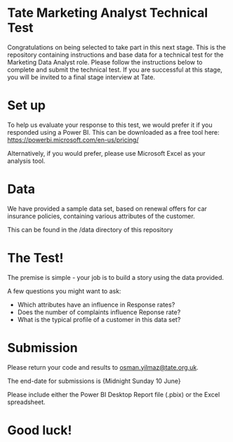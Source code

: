 # Tate Marketing Analyst Technical Test
Congratulations on being selected to take part in this next stage. This is the repository containing instructions and base data for a technical test for the Marketing Data Analyst role. Please follow the instructions below to complete and submit the technical test. If you are successful at this stage, you will be invited to a final stage interview at Tate.

# Set up

To help us evaluate your response to this test, we would prefer it if you responded using a Power BI. This can be downloaded as a free tool here: https://powerbi.microsoft.com/en-us/pricing/

Alternatively, if you would prefer, please use Microsoft Excel as your analysis tool.

# Data

We have provided a sample data set, based on renewal offers for car insurance policies, containing various attributes of the customer.

This can be found in the /data directory of this repository

# The Test!

The premise is simple - your job is to build a story using the data provided. 

A few questions you might want to ask:

* Which attributes have an influence in Response rates?
* Does the number of complaints influence Reponse rate?
* What is the typical profile of a customer in this data set?

# Submission

Please return your code and results to osman.yilmaz@tate.org.uk.  

The end-date for submissions is {Midnight Sunday 10 June}

Please include either the Power BI Desktop Report file (.pbix) or the Excel spreadsheet.

# Good luck!
